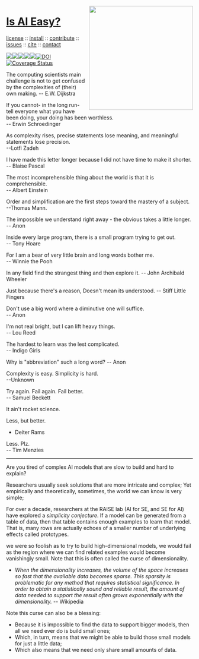<a name=top><img align=right width=280 src="https://pngimage.net/wp-content/uploads/2019/05/silueta-planetas-png-.png">
<h1><a href="/README.md#top">Is AI Easy?</a></h1> 
<p> <a
href="https://github.com/aiez/eg/blob/master/LICENSE">license</a> :: <a
href="https://github.com/aiez/eg/blob/master/INSTALL.md#top">install</a> :: <a
href="https://github.com/aiez/eg/blob/master/CODE_OF_CONDUCT.md#top">contribute</a> :: <a
href="https://github.com/aiez/eg/issues">issues</a> :: <a
href="https://github.com/aiez/eg/blob/master/CITATION.md#top">cite</a> :: <a
href="https://github.com/aiez/eg/blob/master/CONTACT.md#top">contact</a> </p><p> 
<img src="https://img.shields.io/badge/license-mit-red"><img 
src="https://img.shields.io/badge/language-lua-orange"><img 
src="https://img.shields.io/badge/purpose-ai,se-blueviolet"><img 
src="https://img.shields.io/badge/platform-mac,*nux-informational"><a 
     href="https://travis-ci.org/github/sehero/lua"><img 
src="https://travis-ci.org/aiez/eg.svg?branch=master"></a><a 
     href="https://zenodo.org/badge/latestdoi/263210595"><img 
src="https://zenodo.org/badge/263210595.svg" alt="DOI"></a><a 
     href='https://coveralls.io/github/aiez/lua?branch=master'><img i
src='https://coveralls.io/repos/github/aiez/eg/badge.svg?branch=master' alt='Coverage Status' /></a></p>


The computing scientists main challenge is not to get confused by the complexities of (their) own making.
-- E.W. Dijkstra

If you cannot- in the long run- tell everyone what you have been doing, your doing has been worthless.   
-- Erwin Schroedinger

As complexity rises, precise statements lose meaning, and meaningful statements lose precision.   
--Lotfi Zadeh

I have made this letter longer because I did not have time to make it shorter.   
-- Blaise Pascal 

The most incomprehensible thing about the world is that it is comprehensible.   
-- Albert Einstein

Order and simplification are the first steps toward the mastery of a subject.   
--Thomas Mann.

The impossible we understand right away - the obvious takes a little longer.    
-- Anon

Inside every large program, there is a small program trying to get out.  
-- Tony Hoare

For I am a bear of very little brain and long words bother me.   
-- Winnie the Pooh


In any field find the strangest thing and then  explore it.
-- John Archibald Wheeler

Just because there's a reason, Doesn't mean its understood.
-- Stiff Little Fingers

Don't use a big word where a diminutive one will suffice.  
-- Anon


I'm not real bright, but I can lift heavy things.   
-- Lou Reed

The hardest to learn was the lest complicated.  
-- Indigo Girls

Why is "abbreviation" such a long word?
-- Anon

Complexity is easy. Simplicity is hard.  
--Unknown

Try again. Fail again. Fail better.  
-- Samuel Beckett

It ain't rocket science.

Less, but better.  
- Deiter Rams

Less. Plz.   
-- Tim Menzies

----------
Are you tired of complex AI models that are slow to build and hard to explain?

Researchers usually seek solutions that are more intricate and complex;
Yet empirically and theoretically, sometimes, the world we can know is very simple;

For over a decade, researchers at the RAISE lab (AI for SE, and SE for AI) have explored a
_simplicity conjecture_. 
If a model can be generated from a table of data, then that table contains enough examples to learn that model.
That is, many rows are actually echoes of a smaller number of underlying effects called prototypes.

we were so foolish as to try to build high-dimensional models, we would fail as the region where we can find related examples would become vanishingly small. Note that this is often called the curse of dimensionality.

- <em>When the dimensionality increases, the volume of the space increases so
 fast that the available data becomes sparse. This sparsity is problematic for any 
method that requires statistical significance. In order to obtain a statistically 
sound and reliable result, the amount of data needed to support the result often grows
 exponentially with the dimensionality.</em> -- Wikipedia

Note this curse can also be a blessing:

- Because it is impossible to find the data to support bigger models, then all we need ever do is build small ones;
- Which, in turn, means that we might be able to build those small models for just a little data;
- Which also means that we need only share small amounts of data.




